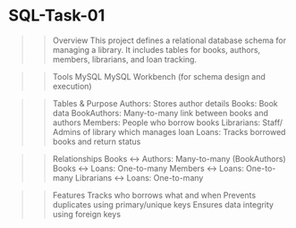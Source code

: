 # SQL-Task-01
>> Overview
This project defines a relational database schema for managing a library. It includes tables for books, authors, members, librarians, and loan tracking.

>> Tools
MySQL
MySQL Workbench (for schema design and execution)

>> Tables & Purpose
Authors: Stores author details
Books: Book data
BookAuthors: Many-to-many link between books and authors
Members: People who borrow books
Librarians: Staff/ Admins of library which manages loan
Loans: Tracks borrowed books and return status

>> Relationships
Books ↔ Authors: Many-to-many (BookAuthors)
Books ↔ Loans: One-to-many
Members ↔ Loans: One-to-many
Librarians ↔ Loans: One-to-many

>> Features
Tracks who borrows what and when
Prevents duplicates using primary/unique keys
Ensures data integrity using foreign keys


